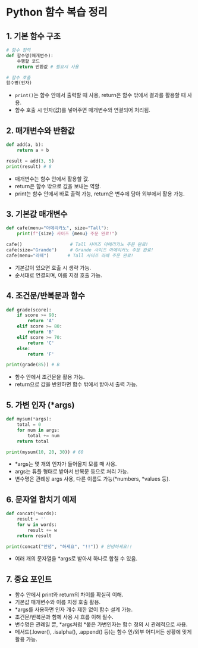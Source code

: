 # Python 함수 복습 정리

## 1. 기본 함수 구조
```python
# 함수 정의
def 함수명(매개변수):
    수행할 코드
    return 반환값 # 필요시 사용

# 함수 호출
함수명(인자)
```
- `print()`는 함수 안에서 출력할 때 사용, return은 함수 밖에서 결과를 활용할 때 사용.
- 함수 호출 시 인자(값)를 넣어주면 매개변수와 연결되어 처리됨.

## 2. 매개변수와 반환값
```python
def add(a, b):
    return a + b

result = add(3, 5)
print(result) # 8
```
- 매개변수는 함수 안에서 활용할 값.
- return은 함수 밖으로 값을 보내는 역할.
- print는 함수 안에서 바로 출력 가능, return은 변수에 담아 외부에서 활용 가능.

## 3. 기본값 매개변수
```python
def cafe(menu="아메리카노", size="Tall"):
    print(f"{size} 사이즈 {menu} 주문 완료!")

cafe()                  # Tall 사이즈 아메리카노 주문 완료!
cafe(size="Grande")     # Grande 사이즈 아메리카노 주문 완료!
cafe(menu="라떼")       # Tall 사이즈 라떼 주문 완료!
```
- 기본값이 있으면 호출 시 생략 가능.
- 순서대로 연결되며, 이름 지정 호출 가능.

## 4. 조건문/반복문과 함수
```python
def grade(score):
    if score >= 90:
        return 'A'
    elif score >= 80:
        return 'B'
    elif score >= 70:
        return 'C'
    else:
        return 'F'

print(grade(85)) # B
```
- 함수 안에서 조건문을 활용 가능.
- return으로 값을 반환하면 함수 밖에서 받아서 출력 가능.

## 5. 가변 인자 (*args)
```python
def mysum(*args):
    total = 0
    for num in args:
        total += num
    return total

print(mysum(10, 20, 30)) # 60
```
- *args는 몇 개의 인자가 들어올지 모를 때 사용.
- args는 튜플 형태로 받아서 반복문 등으로 처리 가능.
- 변수명은 관례상 args 사용, 다른 이름도 가능(*numbers, *values 등).

## 6. 문자열 합치기 예제
```python
def concat(*words):
    result = ''
    for w in words:
        result += w
    return result

print(concat("안녕", "하세요", "!!")) # 안녕하세요!!
```
- 여러 개의 문자열을 *args로 받아서 하나로 합칠 수 있음.

## 7. 중요 포인트
- 함수 안에서 print와 return의 차이를 확실히 이해.
- 기본값 매개변수와 이름 지정 호출 활용.
- *args를 사용하면 인자 개수 제한 없이 함수 설계 가능.
- 조건문/반복문과 함께 사용 시 흐름 이해 필수.
- 변수명은 관례일 뿐, *args처럼 *붙은 가변인자는 함수 정의 시 관례적으로 사용.
- 메서드(.lower(), .isalpha(), .append() 등)는 함수 안/외부 어디서든 상황에 맞게 활용 가능.
